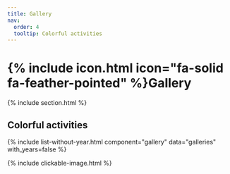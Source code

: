 ```yaml
---
title: Gallery
nav:
  order: 4
  tooltip: Colorful activities
---
```




# {% include icon.html icon="fa-solid fa-feather-pointed" %}Gallery


{% include section.html %}

## Colorful activities


{% include list-without-year.html component="gallery" data="galleries" with_years=false %}

{% include clickable-image.html %}
